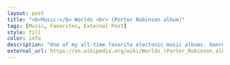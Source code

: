```yaml
---
layout: post
title: "<b>Music:</b> Worlds <br> (Porter Robinson album)"
tags: [Music, Favorites, External Post]
style: fill
color: info
description: "One of my all-time favorite electonic music albums. Genre: synthpop, electropop, dream pop, chillwave. Released on August 12, 2014."
external_url: https://en.wikipedia.org/wiki/Worlds_(Porter_Robinson_album)
---
```


